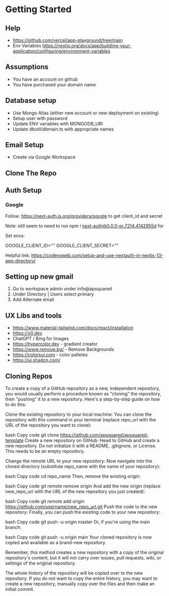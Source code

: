 
# Getting Started

## Help
* https://github.com/vercel/app-playground/tree/main
* Env Variables https://nextjs.org/docs/app/building-your-application/configuring/environment-variables


## Assumptions

* You have an account on github
* You have purchased your domain name

## Database setup
* Use Mongo Atlas (either new account or new deployment on existing)
* Setup user with password 
* Update ENV variables with MONGODB_URI
* Update dbutil/dbmain.ts with appropriate names

## Email Setup

* Create via Google Workspace

## Clone The Repo

## Auth Setup

### Google

Follow: https://next-auth.js.org/providers/google to get client_id and secret

Note: still seem to need to run npm i next-auth@0.0.0-pr.7214.4142955d for

Set envs:

GOOGLE_CLIENT_ID=""
GOOGLE_CLIENT_SECRET=""

Helpful link: https://codevoweb.com/setup-and-use-nextauth-in-nextjs-13-app-directory/

## Setting up new gmail
1. Go to workspace admin under info@apsquared
2. Under Directory | Users select primary
3. Add Alternate email

## UX Libs and tools

* https://www.material-tailwind.com/docs/react/installation
* https://v0.dev
* ChatGPT / Bing for Images
* https://hypercolor.dev - gradient creator
* https://www.remove.bg/ - Remove Backgrounds
* https://colorsui.com - color palletes
* https://ui.shadcn.com/

## Cloning Repos

To create a copy of a GitHub repository as a new, independent repository, you would usually perform a procedure known as "cloning" the repository, then "pushing" it to a new repository. Here's a step-by-step guide on how to do this:

Clone the existing repository to your local machine:
You can clone the repository with this command in your terminal (replace repo_url with the URL of the repository you want to clone):

bash
Copy code
git clone https://github.com/apsquared/apsquared-template
Create a new repository on GitHub:
Head to GitHub and create a new repository. Do not initialize it with a README, .gitignore, or License. This needs to be an empty repository.

Change the remote URL to your new repository:
Now navigate into the cloned directory (substitute repo_name with the name of your repository):

bash
Copy code
cd repo_name
Then, remove the existing origin:

bash
Copy code
git remote remove origin
And add the new origin (replace new_repo_url with the URL of the new repository you just created):

bash
Copy code
git remote add origin https://github.com/username/new_repo_url.git
Push the code to the new repository:
Finally, you can push the existing code to your new repository:

bash
Copy code
git push -u origin master
Or, if you're using the main branch:

bash
Copy code
git push -u origin main
Your cloned repository is now copied and available as a brand-new repository.

Remember, this method creates a new repository with a copy of the original repository's content, but it will not carry over issues, pull requests, wiki, or settings of the original repository.

The whole history of the repository will be copied over to the new repository. If you do not want to copy the entire history, you may want to create a new repository, manually copy over the files and then make an initial commit.


